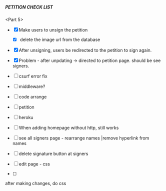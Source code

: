 ##### PETITION CHECK LIST

<Part 5>

- [x] Make users to unsign the petition
  - [x] delete the image url from the database
- [x] After unsigning, users be redirected to the petition to sign again.

- [x] Problem - after unpdating -> directed to petition page. should be  see signers.
- [ ] csurf error fix
- [ ] middleware?
- [ ] code arrange
- [ ] petition
- [ ] heroku
- [ ] When adding homepage without http, still works
- [ ] see all signers page - rearrange names |remove hyperlink from names
- [ ] delete signature button at signers
- [ ] edit page - css 
- [ ] 

after making changes, do css